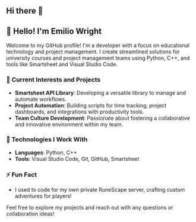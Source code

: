 ## Hi there 👋

<!--
**emiliocwrightwgu/emiliocwrightwgu** is a ✨ _special_ ✨ repository because its `README.md` (this file) appears on your GitHub profile.

Here are some ideas to get you started:

- 🔭 I’m currently working on ...
- 🌱 I’m currently learning ...
- 👯 I’m looking to collaborate on ...
- 🤔 I’m looking for help with ...
- 💬 Ask me about ...
- 📫 How to reach me: ...
- 😄 Pronouns: ...
- ⚡ Fun fact: ...
-->


## 👋 Hello! I'm Emilio Wright

Welcome to my GitHub profile! I'm a developer with a focus on educational technology and project management. I create streamlined solutions for university courses and project management teams using Python, C++, and tools like Smartsheet and Visual Studio Code.

### 🌱 Current Interests and Projects
- **Smartsheet API Library**: Developing a versatile library to manage and automate workflows.
- **Project Automation**: Building scripts for time tracking, project dashboards, and integrations with productivity tools.
- **Team Culture Development**: Passionate about fostering a collaborative and innovative environment within my team.

### 🔧 Technologies I Work With
- **Languages**: Python, C++
- **Tools**: Visual Studio Code, Git, GitHub, Smartsheet

### ⚡ Fun Fact
- I used to code for my own private RuneScape server, crafting custom adventures for players!

Feel free to explore my projects and reach out with any questions or collaboration ideas!

